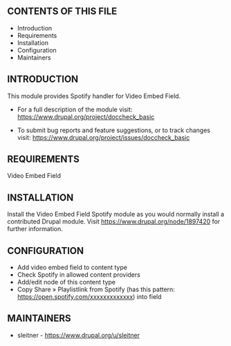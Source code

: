 CONTENTS OF THIS FILE
---------------------

 * Introduction
 * Requirements
 * Installation
 * Configuration
 * Maintainers


INTRODUCTION
------------

This module provides Spotify handler for Video Embed Field.

 * For a full description of the module visit:
   https://www.drupal.org/project/doccheck_basic

 * To submit bug reports and feature suggestions, or to track changes visit:
   https://www.drupal.org/project/issues/doccheck_basic


REQUIREMENTS
------------

Video Embed Field


INSTALLATION
------------

Install the Video Embed Field Spotify module as you would normally install a
contributed Drupal module. Visit https://www.drupal.org/node/1897420 for further
information.


CONFIGURATION
-------------

* Add video embed field to content type
* Check Spotify in allowed content providers
* Add/edit node of this content type
* Copy Share » Playlistlink from Spotify (has this pattern: 
  https://open.spotify.com/xxxxxxxxxxxxx) 
  into field


MAINTAINERS
-----------

 * sleitner - https://www.drupal.org/u/sleitner
